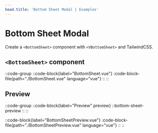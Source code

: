```yaml
---
head.title: 'Bottom Sheet Modal | Examples'
---
```


# Bottom Sheet Modal

Create a `<BottomSheet>` component with `<VBottomSheet>` and TailwindCSS.

## `<BottomSheet>` component

::code-group
  ::code-block{label="BottomSheet.vue"}
    :code-block-file{path="./BottomSheet.vue" language="vue"}
  ::
::

## Preview

::code-group
  ::code-block{label="Preview" preview}
    ::bottom-sheet-preview
    ::
  ::

  ::code-block{label="BottomSheetPreview.vue"}
    :code-block-file{path="./BottomSheetPreview.vue" language="vue"}
  ::
::